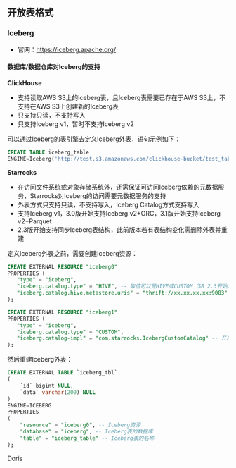 ## 开放表格式

### Iceberg

- 官网：https://iceberg.apache.org/


#### 数据库/数据仓库对Iceberg的支持

**ClickHouse**

- 支持读取AWS S3上的Iceberg表，且Iceberg表需要已存在于AWS S3上，不支持在AWS S3上创建新的Iceberg表
- 只支持只读，不支持写入
- 只支持Iceberg v1，暂时不支持Iceberg v2

可以通过Iceberg的表引擎去定义Iceberg外表，语句示例如下：

```sql
CREATE TABLE iceberg_table
ENGINE=Iceberg('http://test.s3.amazonaws.com/clickhouse-bucket/test_table', 'test', 'test');
```

**Starrocks**

- 在访问文件系统或对象存储系统外，还需保证可访问Iceberg依赖的元数据服务，Starrocks对Iceberg的访问需要元数据服务的支持
- 外表方式只支持只读，不支持写入，Iceberg Catalog方式支持写入
- 支持Iceberg v1，3.0版开始支持Iceberg v2+ORC，3.1版开始支持Iceberg v2+Parquet
- 2.3版开始支持同步Iceberg表结构，此前版本若有表结构变化需删除外表并重建

定义Iceberg外表之前，需要创建Iceberg资源：

```sql
CREATE EXTERNAL RESOURCE "iceberg0"
PROPERTIES (
   "type" = "iceberg",
   "iceberg.catalog.type" = "HIVE", -- 取值可以是HIVE或CUSTOM（SR 2.3开始）
   "iceberg.catalog.hive.metastore.uris" = "thrift://xx.xx.xx.xx:9083" -- Hive Metastore 的 URI
);

CREATE EXTERNAL RESOURCE "iceberg1"
PROPERTIES (
   "type" = "iceberg",
   "iceberg.catalog.type" = "CUSTOM",
   "iceberg.catalog-impl" = "com.starrocks.IcebergCustomCatalog" -- 开发的custom catalog的全限定类名
);
```

然后重建Iceberg外表：

```sql
CREATE EXTERNAL TABLE `iceberg_tbl`
(
    `id` bigint NULL,
    `data` varchar(200) NULL
)
ENGINE=ICEBERG
PROPERTIES
(
    "resource" = "iceberg0", -- Iceberg资源
    "database" = "iceberg", -- Iceberg表的数据库
    "table" = "iceberg_table" -- Iceberg表的名称
);
```



Doris






